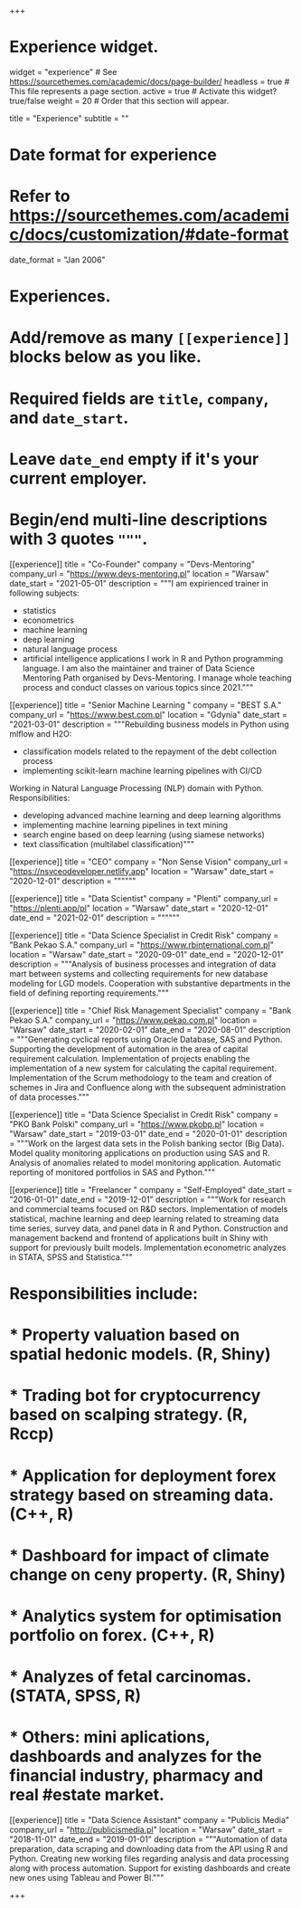 +++
# Experience widget.
widget = "experience"  # See https://sourcethemes.com/academic/docs/page-builder/
headless = true  # This file represents a page section.
active = true  # Activate this widget? true/false
weight = 20  # Order that this section will appear.

title = "Experience"
subtitle = ""

# Date format for experience
#   Refer to https://sourcethemes.com/academic/docs/customization/#date-format
date_format = "Jan 2006"

# Experiences.
#   Add/remove as many `[[experience]]` blocks below as you like.
#   Required fields are `title`, `company`, and `date_start`.
#   Leave `date_end` empty if it's your current employer.
#   Begin/end multi-line descriptions with 3 quotes `"""`.

[[experience]]
  title = "Co-Founder"
  company = "Devs-Mentoring"
  company_url = "https://www.devs-mentoring.pl"
  location = "Warsaw"
  date_start = "2021-05-01"
  description = """I am expirienced trainer in following subjects:
- statistics
- econometrics
- machine learning
- deep learning
- natural language process 
- artificial intelligence applications
I work in R and Python programming language.
I am also the maintainer and trainer of Data Science Mentoring Path organised by Devs-Mentoring. I manage whole teaching process and conduct classes on various topics since 2021."""

[[experience]]
  title = "Senior Machine Learning "
  company = "BEST S.A."
  company_url = "https://www.best.com.pl"
  location = "Gdynia"
  date_start = "2021-03-01"
  description = """Rebuilding business models in Python using mlflow and H2O:
- classification models related to the repayment of the debt collection process
- implementing scikit-learn machine learning pipelines with CI/CD

Working in Natural Language Processing (NLP) domain with Python. Responsibilities:
- developing advanced machine learning and deep learning algorithms
- implementing machine learning pipelines in text mining
- search engine based on deep learning (using siamese networks)
- text classification (multilabel classification)"""

[[experience]]
  title = "CEO"
  company = "Non Sense Vision"
  company_url = "https://nsvceodeveloper.netlify.app"
  location = "Warsaw"
  date_start = "2020-12-01"
  description = """"""

[[experience]]
  title = "Data Scientist"
  company = "Plenti"
  company_url = "https://plenti.app/pl"
  location = "Warsaw"
  date_start = "2020-12-01"
  date_end = "2021-02-01"
  description = """"""

[[experience]]
  title = "Data Science Specialist in Credit Risk"
  company = "Bank Pekao S.A."
  company_url = "https://www.rbinternational.com.pl"
  location = "Warsaw"
  date_start = "2020-09-01"
  date_end = "2020-12-01"
  description = """Analysis of business processes and integration of data mart between systems and collecting requirements for new database modeling for LGD models. Cooperation with substantive departments in the field of defining reporting requirements."""

[[experience]]
  title = "Chief Risk Management Specialist"
  company = "Bank Pekao S.A."
  company_url = "https://www.pekao.com.pl"
  location = "Warsaw"
  date_start = "2020-02-01"
  date_end = "2020-08-01"
  description = """Generating cyclical reports using Oracle Database, SAS and Python. Supporting the development of automation in the area of ​​capital requirement calculation. Implementation of projects enabling the implementation of a new system for calculating the capital requirement. Implementation of the Scrum methodology to the team and creation of schemes in Jira and Confluence along with the subsequent administration of data processes."""

[[experience]]
  title = "Data Science Specialist in Credit Risk"
  company = "PKO Bank Polski"
  company_url = "https://www.pkobp.pl"
  location = "Warsaw"
  date_start = "2019-03-01"
  date_end = "2020-01-01"
  description = """Work on the largest data sets in the Polish banking sector (Big Data). Model quality monitoring applications on production using SAS and R. Analysis of anomalies related to model monitoring application. Automatic reporting of monitored portfolios in SAS and Python."""

[[experience]]
  title = "Freelancer "
  company = "Self-Employed"
  date_start = "2016-01-01"
  date_end = "2019-12-01"
  description = """Work for research and commercial teams focused on R&D sectors. Implementation of models statistical, machine learning and deep learning related to streaming data
  time series, survey data, and panel data in R and Python. Construction and management
  backend and frontend of applications built in Shiny with support for previously built models. Implementation econometric analyzes in STATA, SPSS and Statistica.""" 
# Responsibilities include:

# * Property valuation based on spatial hedonic models. (R, Shiny)
#  * Trading bot for cryptocurrency based on scalping strategy. (R, Rccp)
#  * Application for deployment forex strategy based on streaming data. (C++, R)
#  * Dashboard for impact of climate change on ceny property. (R, Shiny)
#  * Analytics system for optimisation portfolio on forex. (C++, R) 
#  * Analyzes of fetal carcinomas. (STATA, SPSS, R)
#  * Others: mini aplications, dashboards and analyzes for the financial industry, pharmacy and real #estate market.

[[experience]]
  title = "Data Science Assistant"
  company = "Publicis Media"
  company_url = "http://publicismedia.pl"
  location = "Warsaw"
  date_start = "2018-11-01"
  date_end = "2019-01-01"
  description = """Automation of data preparation, data scraping and downloading data from the API using R and Python. Creating new working files regarding analysis and data processing along with process automation. Support for existing dashboards and create new ones using Tableau and Power BI."""

+++
